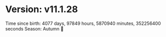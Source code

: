 # Version: v11.1.28
Time since birth: 4077 days, 97849 hours, 5870940 minutes, 352256400 seconds
Season: Autumn 🍁

